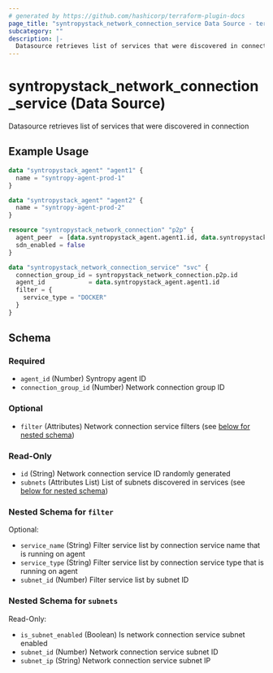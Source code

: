 ```yaml
---
# generated by https://github.com/hashicorp/terraform-plugin-docs
page_title: "syntropystack_network_connection_service Data Source - terraform-provider-syntropystack"
subcategory: ""
description: |-
  Datasource retrieves list of services that were discovered in connection
---
```


# syntropystack_network_connection_service (Data Source)

Datasource retrieves list of services that were discovered in connection

## Example Usage

```terraform
data "syntropystack_agent" "agent1" {
  name = "syntropy-agent-prod-1"
}

data "syntropystack_agent" "agent2" {
  name = "syntropy-agent-prod-2"
}

resource "syntropystack_network_connection" "p2p" {
  agent_peer  = [data.syntropystack_agent.agent1.id, data.syntropystack_agent.agent2.id]
  sdn_enabled = false
}

data "syntropystack_network_connection_service" "svc" {
  connection_group_id = syntropystack_network_connection.p2p.id
  agent_id            = data.syntropystack_agent.agent1.id
  filter = {
    service_type = "DOCKER"
  }
}
```

<!-- schema generated by tfplugindocs -->
## Schema

### Required

- `agent_id` (Number) Syntropy agent ID
- `connection_group_id` (Number) Network connection group ID

### Optional

- `filter` (Attributes) Network connection service filters (see [below for nested schema](#nestedatt--filter))

### Read-Only

- `id` (String) Network connection service ID randomly generated
- `subnets` (Attributes List) List of subnets discovered in services (see [below for nested schema](#nestedatt--subnets))

<a id="nestedatt--filter"></a>
### Nested Schema for `filter`

Optional:

- `service_name` (String) Filter service list by connection service name that is running on agent
- `service_type` (String) Filter service list by connection service type that is running on agent
- `subnet_id` (Number) Filter service list by subnet ID


<a id="nestedatt--subnets"></a>
### Nested Schema for `subnets`

Read-Only:

- `is_subnet_enabled` (Boolean) Is network connection service subnet enabled
- `subnet_id` (Number) Network connection service subnet ID
- `subnet_ip` (String) Network connection service subnet IP


